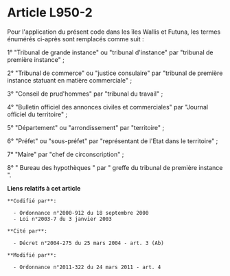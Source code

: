 # Article L950-2

Pour l'application du présent code dans les îles Wallis et Futuna, les termes énumérés ci-après sont remplacés comme suit :

1° "Tribunal de grande instance" ou "tribunal d'instance" par "tribunal de première instance" ;

2° "Tribunal de commerce" ou "justice consulaire" par "tribunal de première instance statuant en matière commerciale" ;

3° "Conseil de prud'hommes" par "tribunal du travail" ;

4° "Bulletin officiel des annonces civiles et commerciales" par "Journal officiel du territoire" ;

5° "Département" ou "arrondissement" par "territoire" ;

6° "Préfet" ou "sous-préfet" par "représentant de l'Etat dans le territoire" ;

7° "Maire" par "chef de circonscription" ;

8° " Bureau des hypothèques " par " greffe du tribunal de première instance ".

**Liens relatifs à cet article**

	**Codifié par**:

	  - Ordonnance n°2000-912 du 18 septembre 2000
	  - Loi n°2003-7 du 3 janvier 2003

	**Cité par**:

	  - Décret n°2004-275 du 25 mars 2004 - art. 3 (Ab)

	**Modifié par**:

	  - Ordonnance n°2011-322 du 24 mars 2011 - art. 4
